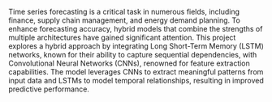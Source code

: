 Time series forecasting is a critical task in numerous fields, including finance, supply chain management, and energy demand planning.
To enhance forecasting accuracy, hybrid models that combine the strengths of multiple architectures have gained significant attention.
This project explores a hybrid approach by integrating Long Short-Term Memory (LSTM) networks, known for their ability to capture sequential dependencies, with Convolutional Neural Networks (CNNs), renowned for feature extraction capabilities. 
The model leverages CNNs to extract meaningful patterns from input data and LSTMs to model temporal relationships, resulting in improved predictive performance.

